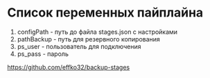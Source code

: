 # Список переменных пайплайна
1. configPath - путь до файла stages.json с настройками
2. pathBackup - путь для резервного копирования
3. ps_user - пользователь для подключения
4. ps_pass - пароль


https://github.com/effko32/backup-stages